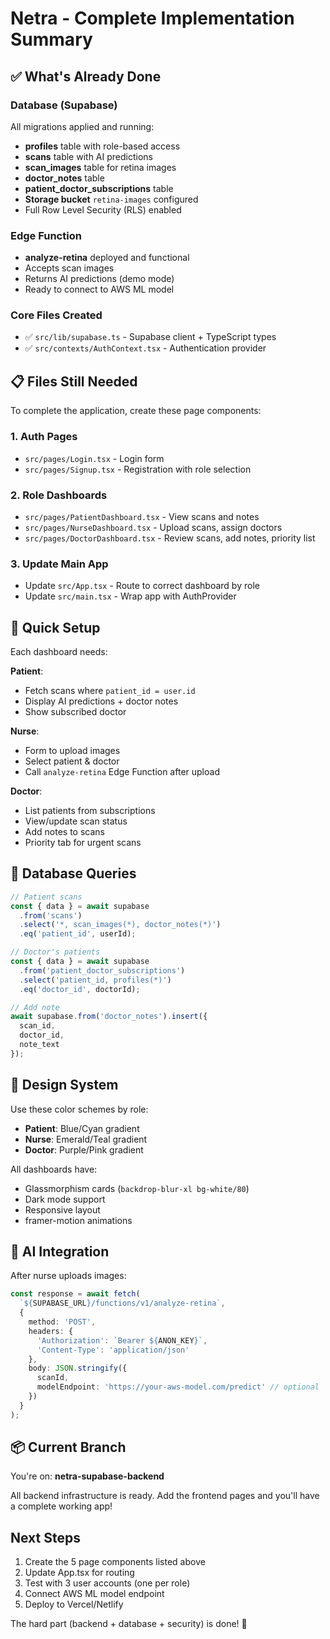 # Netra - Complete Implementation Summary

## ✅ What's Already Done

### Database (Supabase)
All migrations applied and running:
- **profiles** table with role-based access
- **scans** table with AI predictions
- **scan_images** table for retina images
- **doctor_notes** table
- **patient_doctor_subscriptions** table
- **Storage bucket** `retina-images` configured
- Full Row Level Security (RLS) enabled

### Edge Function
- **analyze-retina** deployed and functional
- Accepts scan images
- Returns AI predictions (demo mode)
- Ready to connect to AWS ML model

### Core Files Created
- ✅ `src/lib/supabase.ts` - Supabase client + TypeScript types
- ✅ `src/contexts/AuthContext.tsx` - Authentication provider

## 📋 Files Still Needed

To complete the application, create these page components:

### 1. Auth Pages
- `src/pages/Login.tsx` - Login form
- `src/pages/Signup.tsx` - Registration with role selection

### 2. Role Dashboards
- `src/pages/PatientDashboard.tsx` - View scans and notes
- `src/pages/NurseDashboard.tsx` - Upload scans, assign doctors
- `src/pages/DoctorDashboard.tsx` - Review scans, add notes, priority list

### 3. Update Main App
- Update `src/App.tsx` - Route to correct dashboard by role
- Update `src/main.tsx` - Wrap app with AuthProvider

## 🚀 Quick Setup

Each dashboard needs:

**Patient**:
- Fetch scans where `patient_id = user.id`
- Display AI predictions + doctor notes
- Show subscribed doctor

**Nurse**:
- Form to upload images
- Select patient & doctor
- Call `analyze-retina` Edge Function after upload

**Doctor**:
- List patients from subscriptions
- View/update scan status
- Add notes to scans
- Priority tab for urgent scans

## 🔗 Database Queries

```typescript
// Patient scans
const { data } = await supabase
  .from('scans')
  .select('*, scan_images(*), doctor_notes(*)')
  .eq('patient_id', userId);

// Doctor's patients
const { data } = await supabase
  .from('patient_doctor_subscriptions')
  .select('patient_id, profiles(*)')
  .eq('doctor_id', doctorId);

// Add note
await supabase.from('doctor_notes').insert({
  scan_id,
  doctor_id,
  note_text
});
```

## 🎨 Design System

Use these color schemes by role:
- **Patient**: Blue/Cyan gradient
- **Nurse**: Emerald/Teal gradient
- **Doctor**: Purple/Pink gradient

All dashboards have:
- Glassmorphism cards (`backdrop-blur-xl bg-white/80`)
- Dark mode support
- Responsive layout
- framer-motion animations

## 🔌 AI Integration

After nurse uploads images:

```typescript
const response = await fetch(
  `${SUPABASE_URL}/functions/v1/analyze-retina`,
  {
    method: 'POST',
    headers: {
      'Authorization': `Bearer ${ANON_KEY}`,
      'Content-Type': 'application/json'
    },
    body: JSON.stringify({
      scanId,
      modelEndpoint: 'https://your-aws-model.com/predict' // optional
    })
  }
);
```

## 📦 Current Branch

You're on: **netra-supabase-backend**

All backend infrastructure is ready. Add the frontend pages and you'll have a complete working app!

## Next Steps

1. Create the 5 page components listed above
2. Update App.tsx for routing
3. Test with 3 user accounts (one per role)
4. Connect AWS ML model endpoint
5. Deploy to Vercel/Netlify

The hard part (backend + database + security) is done! 🎉
